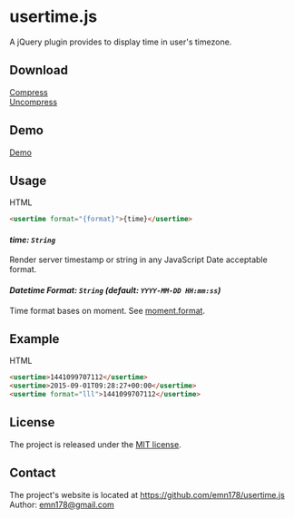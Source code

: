 # usertime.js
A jQuery plugin provides to display time in user's timezone.

## Download
[Compress](https://raw.github.com/emn178/usertime.js/master/build/usertime.min.js)  
[Uncompress](https://raw.github.com/emn178/usertime.js/master/src/usertime.js)

## Demo
[Demo](http://emn178.github.io/usertime.js/samples/demo/)

## Usage
HTML
```HTML
<usertime format="{format}">{time}</usertime>
```

#### *time: `String`*

Render server timestamp or string in any JavaScript Date acceptable format.

#### *Datetime Format: `String` (default: `YYYY-MM-DD HH:mm:ss`)*

Time format bases on moment. See [moment.format](http://momentjs.com/docs/#/displaying/format/).

## Example
HTML
```HTML
<usertime>1441099707112</usertime>
<usertime>2015-09-01T09:28:27+00:00</usertime>
<usertime format="lll">1441099707112</usertime>
```

## License
The project is released under the [MIT license](http://www.opensource.org/licenses/MIT).

## Contact
The project's website is located at https://github.com/emn178/usertime.js  
Author: emn178@gmail.com
